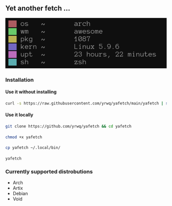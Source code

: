 ## Yet another fetch ...

<p align="center">
<img src=".assets/preview.png">
</p>

### Installation

#### Use it without installing

``` sh
curl -s https://raw.githubusercontent.com/yrwq/yafetch/main/yafetch | sh
```

#### Use it locally

``` sh
git clone https://github.com/yrwq/yafetch && cd yafetch

chmod +x yafetch

cp yafetch ~/.local/bin/

yafetch
```

### Currently supported distrobutions

- Arch
- Artix
- Debian
- Void
